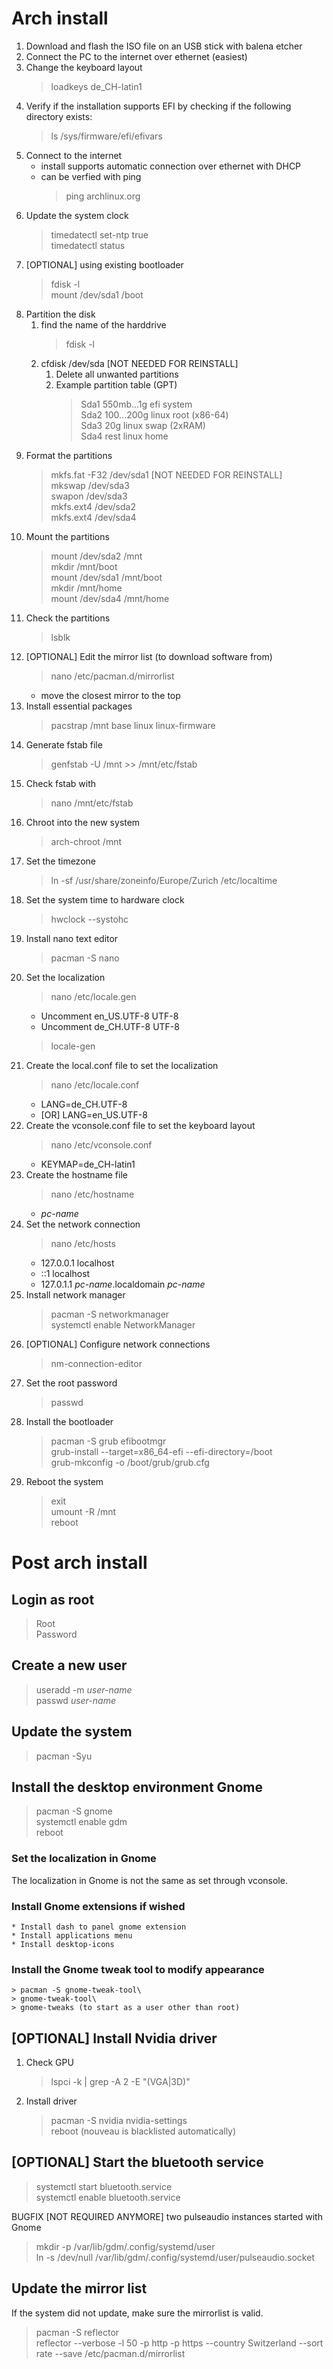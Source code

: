 # Arch install

1. Download and flash the ISO file on an USB stick with balena etcher
1. Connect the PC to the internet over ethernet (easiest)
1. Change the keyboard layout
   > loadkeys de_CH-latin1
1. Verify if the installation supports EFI by checking if the following directory exists:
   > ls /sys/firmware/efi/efivars
1. Connect to the internet
   * install supports automatic connection over ethernet with DHCP
   * can be verfied with ping
     > ping archlinux.org
1. Update the system clock
   > timedatectl set-ntp true\
   > timedatectl status
1. [OPTIONAL] using existing bootloader
   > fdisk -l\
   > mount /dev/sda1 /boot
1. Partition the disk
   1. find the name of the harddrive
      > fdisk -l
   1. cfdisk /dev/sda [NOT NEEDED FOR REINSTALL]
      1. Delete all unwanted partitions
      1. Example partition table (GPT)
         > Sda1 550mb...1g efi system\
         > Sda2 100...200g linux root (x86-64)\
         > Sda3 20g linux swap (2xRAM)\
         > Sda4 rest linux home
1. Format the partitions
   > mkfs.fat -F32 /dev/sda1 [NOT NEEDED FOR REINSTALL]\
   > mkswap /dev/sda3\
   > swapon /dev/sda3\
   > mkfs.ext4 /dev/sda2\
   > mkfs.ext4 /dev/sda4
1. Mount the partitions
   > mount /dev/sda2 /mnt\
   > mkdir /mnt/boot\
   > mount /dev/sda1 /mnt/boot\
   > mkdir /mnt/home\
   > mount /dev/sda4 /mnt/home
1. Check the partitions
   > lsblk
1. [OPTIONAL] Edit the mirror list (to download software from)
   > nano /etc/pacman.d/mirrorlist
   * move the closest mirror to the top
1. Install essential packages
   > pacstrap /mnt base linux linux-firmware
1. Generate fstab file
   > genfstab -U /mnt >> /mnt/etc/fstab
1. Check fstab with
   > nano /mnt/etc/fstab
1. Chroot into the new system
   > arch-chroot /mnt
1. Set the timezone
   > ln -sf /usr/share/zoneinfo/Europe/Zurich /etc/localtime
1. Set the system time to hardware clock
   > hwclock --systohc
1. Install nano text editor
   > pacman -S nano
1. Set the localization
   > nano /etc/locale.gen
   * Uncomment en_US.UTF-8 UTF-8
   * Uncomment de_CH.UTF-8 UTF-8
   > locale-gen
1. Create the local.conf file to set the localization
   > nano /etc/locale.conf
   * LANG=de_CH.UTF-8
   * [OR] LANG=en_US.UTF-8
1. Create the vconsole.conf file to set the keyboard layout
   > nano /etc/vconsole.conf
   * KEYMAP=de_CH-latin1
1. Create the hostname file
   > nano /etc/hostname
   * *pc-name*
1. Set the network connection
   > nano /etc/hosts
   * 127.0.0.1 localhost
   * ::1 localhost
   * 127.0.1.1 *pc-name*.localdomain *pc-name*
1. Install network manager
   > pacman -S networkmanager\
   > systemctl enable NetworkManager
1. [OPTIONAL] Configure network connections
   > nm-connection-editor
1. Set the root password
   > passwd
1. Install the bootloader
   > pacman -S grub efibootmgr\
   > grub-install --target=x86_64-efi --efi-directory=/boot\
   > grub-mkconfig -o /boot/grub/grub.cfg
1. Reboot the system
   > exit\
   > umount -R /mnt\
   > reboot

# Post arch install

## Login as root
   > Root\
   > Password

## Create a new user
   > useradd -m *user-name*\
   > passwd *user-name*

## Update the system
   > pacman -Syu

## Install the desktop environment Gnome
   > pacman -S gnome\
   > systemctl enable gdm\
   > reboot
### Set the localization in Gnome
   The localization in Gnome is not the same as set through vconsole.
### Install Gnome extensions if wished
    * Install dash to panel gnome extension
    * Install applications menu
    * Install desktop-icons
### Install the Gnome tweak tool to modify appearance
    > pacman -S gnome-tweak-tool\
    > gnome-tweak-tool\
    > gnome-tweaks (to start as a user other than root)

## [OPTIONAL] Install Nvidia driver
1. Check GPU
   > lspci -k | grep -A 2 -E "(VGA|3D)"
1. Install driver
   > pacman -S nvidia nvidia-settings\
   > reboot (nouveau is blacklisted automatically)

## [OPTIONAL] Start the bluetooth service
> systemctl start bluetooth.service\
> systemctl enable bluetooth.service

BUGFIX [NOT REQUIRED ANYMORE] two pulseaudio instances started with Gnome
> mkdir -p  /var/lib/gdm/.config/systemd/user\
> ln -s /dev/null  /var/lib/gdm/.config/systemd/user/pulseaudio.socket

## Update the mirror list
If the system did not update, make sure the mirrorlist is valid.

   > pacman -S reflector\
   > reflector --verbose -l 50 -p http -p https --country Switzerland --sort rate --save /etc/pacman.d/mirrorlist
